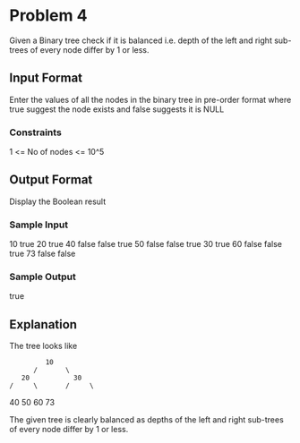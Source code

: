 # Problem 4

Given a Binary tree check if it is balanced i.e. depth of the left and right sub-trees of every node differ by 1 or less.

## Input Format

Enter the values of all the nodes in the binary tree in pre-order format where true suggest the node exists and false suggests it is NULL

### Constraints

1 <= No of nodes <= 10^5

## Output Format

Display the Boolean result

### Sample Input

10 true 20 true 40 false false true 50 false false true 30 true 60 false false true 73 false false

### Sample Output

true

## Explanation

The tree looks like

             10
          /       \
       20           30
    /     \       /     \
   40      50    60      73

The given tree is clearly balanced as depths of the left and right sub-trees of every node differ by 1 or less.

